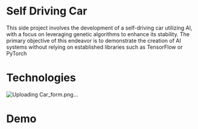 # Self Driving Car
This side project involves the development of a self-driving car utilizing AI, with a focus on leveraging genetic algorithms to enhance its stability. 
The primary objective of this endeavor is to demonstrate the creation of AI systems without relying on established libraries such as TensorFlow or PyTorch
# Technologies

[](url)
![Uploading Car_form.png…]()

# Demo

